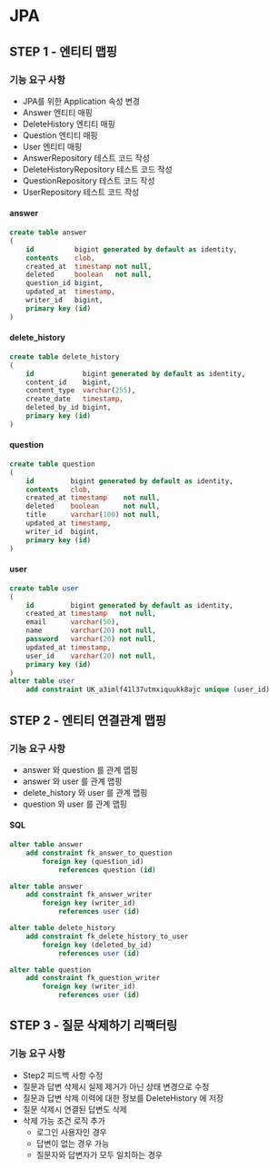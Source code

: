 # JPA
## STEP 1 - 엔티티 맵핑

### 기능 요구 사항
* JPA를 위한 Application 속성 변경
* Answer 엔티티 매핑
* DeleteHistory 엔티티 매핑
* Question 엔티티 매핑
* User 엔티티 매핑
* AnswerRepository 테스트 코드 작성
* DeleteHistoryRepository 테스트 코드 작성
* QuestionRepository 테스트 코드 작성
* UserRepository 테스트 코드 작성
#### answer
```sql
create table answer
(
    id          bigint generated by default as identity,
    contents    clob,
    created_at  timestamp not null,
    deleted     boolean   not null,
    question_id bigint,
    updated_at  timestamp,
    writer_id   bigint,
    primary key (id)
)
```
#### delete_history
```sql
create table delete_history
(
    id            bigint generated by default as identity,
    content_id    bigint,
    content_type  varchar(255),
    create_date   timestamp,
    deleted_by_id bigint,
    primary key (id)
)
```
#### question
```sql
create table question
(
    id         bigint generated by default as identity,
    contents   clob,
    created_at timestamp    not null,
    deleted    boolean      not null,
    title      varchar(100) not null,
    updated_at timestamp,
    writer_id  bigint,
    primary key (id)
)
```
#### user
```sql
create table user
(
    id         bigint generated by default as identity,
    created_at timestamp   not null,
    email      varchar(50),
    name       varchar(20) not null,
    password   varchar(20) not null,
    updated_at timestamp,
    user_id    varchar(20) not null,
    primary key (id)
)
alter table user
    add constraint UK_a3imlf41l37utmxiquukk8ajc unique (user_id)
```

## STEP 2 - 엔티티 연결관계 맵핑

### 기능 요구 사항
* answer 와 question 를 관계 맵핑
* answer 와 user 를 관계 맵핑
* delete_history 와 user 를 관계 맵핑
* question 와 user 를 관계 맵핑

#### SQL
```sql
alter table answer
    add constraint fk_answer_to_question
        foreign key (question_id)
            references question (id)

alter table answer
    add constraint fk_answer_writer
        foreign key (writer_id)
            references user (id)

alter table delete_history
    add constraint fk_delete_history_to_user
        foreign key (deleted_by_id)
            references user (id)

alter table question
    add constraint fk_question_writer
        foreign key (writer_id)
            references user (id)
```



## STEP 3 - 질문 삭제하기 리팩터링

### 기능 요구 사항
* Step2 피드백 사항 수정
* 질문과 답변 삭제시 실제 제거가 아닌 상태 변경으로 수정
* 질문과 답변 삭제 이력에 대한 정보를 DeleteHistory 에 저장
* 질문 삭제시 연결된 답변도 삭제
* 삭제 가능 조건 로직 추가   
    * 로그인 사용자인 경우
    * 답변이 없는 경우 가능
    * 질문자와 답변자가 모두 일치하는 경우
